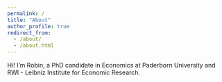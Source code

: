 ```yaml
---
permalink: /
title: "About"
author_profile: true
redirect_from: 
  - /about/
  - /about.html
---
```


Hi! I’m Robin, a PhD candidate in Economics at Paderborn University and RWI - Leibniz Institute for Economic Research.